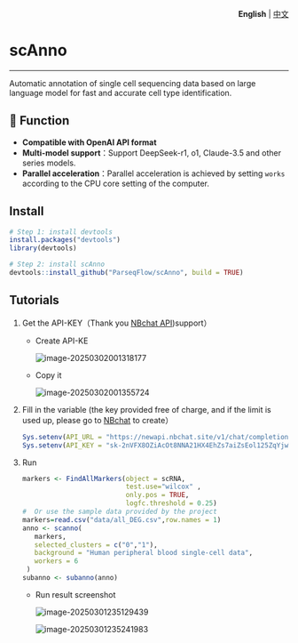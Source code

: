 <p align="right">
   <strong>English</strong> | <a href="./README_zh-CN.md">中文</a>
</p>

# scAnno                                                  

------

Automatic annotation of single cell sequencing data based on large language model for fast and accurate cell type identification.

## 🧬 Function

-  **Compatible with OpenAI API format**
-  **Multi-model support**：Support DeepSeek-r1, o1, Claude-3.5 and other series models.
- **Parallel acceleration**：Parallel acceleration is achieved by setting `works` according to the CPU core setting of the computer.



## Install

```R
# Step 1: install devtools
install.packages("devtools")
library(devtools)

# Step 2: install scAnno
devtools::install_github("ParseqFlow/scAnno", build = TRUE)
```



## Tutorials

1. Get the API-KEY（Thank you [NBchat API](https://newapi.nbchat.site/))support）

   - Create API-KE

     ![image-20250302001318177](F:\R_package\scAnno\docs\images\image-2025030123341752.png)

   - Copy it

     ![image-20250302001355724](F:\R_package\scAnno\docs\images\image-20250302001355724.png)

2. Fill in the variable (the key provided free of charge, and if the limit is used up, please go to [NBchat](https://newapi.nbchat.site/) to create）

   ``` R
   Sys.setenv(API_URL = "https://newapi.nbchat.site/v1/chat/completions")
   Sys.setenv(API_KEY = "sk-2nVFX8OZiAcOt8NNA21HX4EhZs7aiZsEol125ZqYjwT3E8zo") 
   ```

3. Run

   ``` R
   markers <- FindAllMarkers(object = scRNA,
                             test.use="wilcox" ,
                             only.pos = TRUE,
                             logfc.threshold = 0.25)  
   #  Or use the sample data provided by the project
   markers=read.csv("data/all_DEG.csv",row.names = 1)
   anno <- scanno(
      markers,
      selected_clusters = c("0","1"),
      background = "Human peripheral blood single-cell data",
      workers = 6
    )
   subanno <- subanno(anno)
   ```

   - Run result screenshot

     ![image-20250301235129439](F:\R_package\scAnno\docs\images\image-20250301235129439.png)

     ![image-20250301235241983](F:\R_package\scAnno\docs\images\image-20250301235241983.png)







